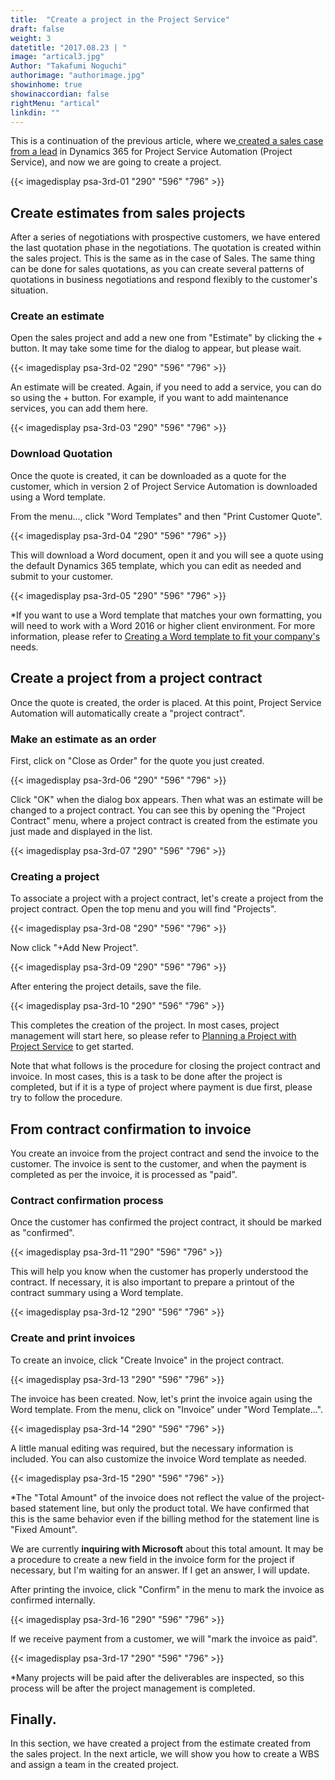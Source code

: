 ```yaml
---
title:  "Create a project in the Project Service"
draft: false
weight: 3
datetitle: "2017.08.23 | "
image: "artical3.jpg"
Author: "Takafumi Noguchi"
authorimage: "authorimage.jpg"
showinhome: true
showinaccordian: false
rightMenu: "artical"
linkdin: ""
---
```

<!-- Intro  -->
This is a continuation of the previous article, where we[ created a sales case from a lead]() in Dynamics 365 for Project Service Automation (Project Service), and now we are going to create a project.
<!-- Image= psa-3rd-01.png -->
{{< imagedisplay psa-3rd-01 "290" "596" "796" >}}


## Create estimates from sales projects
After a series of negotiations with prospective customers, we have entered the last quotation phase in the negotiations. The quotation is created within the sales project. This is the same as in the case of Sales. The same thing can be done for sales quotations, as you can create several patterns of quotations in business negotiations and respond flexibly to the customer's situation.

### Create an estimate
Open the sales project and add a new one from "Estimate" by clicking the + button. It may take some time for the dialog to appear, but please wait.
<!-- Image= psa-3rd-02.png -->
{{< imagedisplay psa-3rd-02 "290" "596" "796" >}}

An estimate will be created. Again, if you need to add a service, you can do so using the + button. For example, if you want to add maintenance services, you can add them here.
<!-- Image= psa-3rd-03.png -->
{{< imagedisplay psa-3rd-03 "290" "596" "796" >}}

### Download Quotation
Once the quote is created, it can be downloaded as a quote for the customer, which in version 2 of Project Service Automation is downloaded using a Word template.

From the menu..., click "Word Templates" and then "Print Customer Quote".
<!-- Image= psa-3rd-04.png -->
{{< imagedisplay psa-3rd-04 "290" "596" "796" >}}

This will download a Word document, open it and you will see a quote using the default Dynamics 365 template, which you can edit as needed and submit to your customer.
<!-- Image= psa-3rd-05.png -->
{{< imagedisplay psa-3rd-05 "290" "596" "796" >}}

*If you want to use a Word template that matches your own formatting, you will need to work with a Word 2016 or higher client environment. For more information, please refer to [Creating a Word template to fit your company's]() needs.

## Create a project from a project contract
Once the quote is created, the order is placed. At this point, Project Service Automation will automatically create a "project contract".

### Make an estimate as an order
First, click on "Close as Order" for the quote you just created.
<!-- Image= psa-3rd-06.png -->
{{< imagedisplay psa-3rd-06 "290" "596" "796" >}}

Click "OK" when the dialog box appears. Then what was an estimate will be changed to a project contract. You can see this by opening the "Project Contract" menu, where a project contract is created from the estimate you just made and displayed in the list.
<!-- Image= psa-3rd-07.png -->
{{< imagedisplay psa-3rd-07 "290" "596" "796" >}}

### Creating a project
To associate a project with a project contract, let's create a project from the project contract. Open the top menu and you will find "Projects".
<!-- Image= psa-3rd-08.png -->
{{< imagedisplay psa-3rd-08 "290" "596" "796" >}}

Now click "+Add New Project".
<!-- Image= psa-3rd-09.png -->
{{< imagedisplay psa-3rd-09 "290" "596" "796" >}}

After entering the project details, save the file.
<!-- Image= psa-3rd-10.png -->
{{< imagedisplay psa-3rd-10 "290" "596" "796" >}}

This completes the creation of the project. In most cases, project management will start here, so please refer to [Planning a Project with Project Service]() to get started.

Note that what follows is the procedure for closing the project contract and invoice. In most cases, this is a task to be done after the project is completed, but if it is a type of project where payment is due first, please try to follow the procedure.

## From contract confirmation to invoice
You create an invoice from the project contract and send the invoice to the customer. The invoice is sent to the customer, and when the payment is completed as per the invoice, it is processed as "paid".

### Contract confirmation process
Once the customer has confirmed the project contract, it should be marked as "confirmed".
<!-- Image= psa-3rd-11.png -->
{{< imagedisplay psa-3rd-11 "290" "596" "796" >}}

This will help you know when the customer has properly understood the contract. If necessary, it is also important to prepare a printout of the contract summary using a Word template.
<!-- Image= psa-3rd-12.png -->
{{< imagedisplay psa-3rd-12 "290" "596" "796" >}}

### Create and print invoices
To create an invoice, click "Create Invoice" in the project contract.
<!-- Image= psa-3rd-13.png -->
{{< imagedisplay psa-3rd-13 "290" "596" "796" >}}

The invoice has been created. Now, let's print the invoice again using the Word template. From the menu, click on "Invoice" under "Word Template...".
<!-- Image= psa-3rd-14.png -->
{{< imagedisplay psa-3rd-14 "290" "596" "796" >}}

A little manual editing was required, but the necessary information is included. You can also customize the invoice Word template as needed.
<!-- Image= psa-3rd-15.png -->
{{< imagedisplay psa-3rd-15 "290" "596" "796" >}}

*The "Total Amount" of the invoice does not reflect the value of the project-based statement line, but only the product total. We have confirmed that this is the same behavior even if the billing method for the statement line is "Fixed Amount".

We are currently **inquiring with Microsoft** about this total amount. It may be a procedure to create a new field in the invoice form for the project if necessary, but I'm waiting for an answer. If I get an answer, I will update.

After printing the invoice, click "Confirm" in the menu to mark the invoice as confirmed internally.
<!-- Image= psa-3rd-16.png -->
{{< imagedisplay psa-3rd-16 "290" "596" "796" >}}

If we receive payment from a customer, we will "mark the invoice as paid".
<!-- Image= psa-3rd-17.png -->
{{< imagedisplay psa-3rd-17 "290" "596" "796" >}}

*Many projects will be paid after the deliverables are inspected, so this process will be after the project management is completed.

## Finally.
In this section, we have created a project from the estimate created from the sales project. In the next article, we will show you how to create a WBS and assign a team in the created project.   
&nbsp;